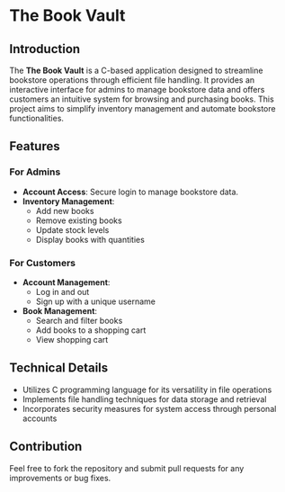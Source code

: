 # The Book Vault

## Introduction

The **The Book Vault** is a C-based application designed to streamline bookstore operations through efficient file handling. It provides an interactive interface for admins to manage bookstore data and offers customers an intuitive system for browsing and purchasing books. This project aims to simplify inventory management and automate bookstore functionalities.

## Features

### For Admins
- **Account Access**: Secure login to manage bookstore data.
- **Inventory Management**:
  - Add new books
  - Remove existing books
  - Update stock levels
  - Display books with quantities

### For Customers
- **Account Management**:
  - Log in and out
  - Sign up with a unique username
- **Book Management**:
  - Search and filter books
  - Add books to a shopping cart
  - View shopping cart

## Technical Details

- Utilizes C programming language for its versatility in file operations
- Implements file handling techniques for data storage and retrieval
- Incorporates security measures for system access through personal accounts

## Contribution

Feel free to fork the repository and submit pull requests for any improvements or bug fixes.
